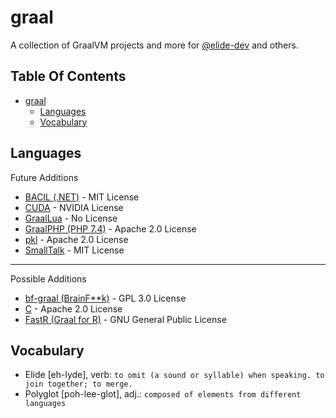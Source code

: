 # graal
A collection of GraalVM projects and more for [@elide-dev](https://github.com/elide-dev/) and others.

## Table Of Contents

- [graal](#graal)
  - [Languages](#languages)
  - [Vocabulary](#vocabulary)


## Languages

Future Additions

- [BACIL (.NET)](https://github.com/jagotu/BACIL) - MIT License
- [CUDA](https://github.com/NVIDIA/grcuda) - NVIDIA License
- [GraalLua](https://github.com/Glavo/GraalLua) - No License
- [GraalPHP (PHP 7.4)](https://github.com/abertschi/graalphp) - Apache 2.0 License
- [pkl](https://github.com/apple/pkl) - Apache 2.0 License
- [SmallTalk](https://github.com/hpi-swa/trufflesqueak) - MIT License

<hr>

Possible Additions

- [bf-graal (BrainF**k)](https://github.com/cesquivias/bf-graal) - GPL 3.0 License
- [C](https://github.com/AdamBien/graalvm-hello-java-c) - Apache 2.0 License
- [FastR (Graal for R)](https://github.com/oracle/fastr) - GNU General Public License

## Vocabulary

- Elide [eh-lyde], verb: `to omit (a sound or syllable) when speaking. to join together; to merge.`
- Polyglot [poh-lee-glot], adj.: `composed of elements from different languages`

